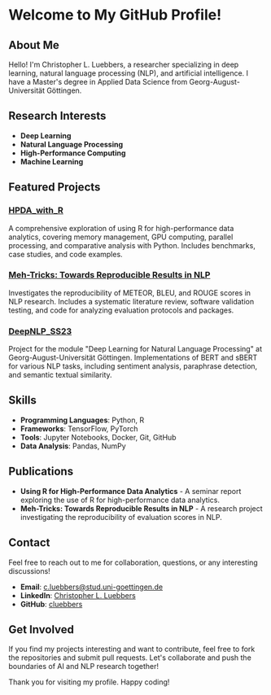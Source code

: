 # Welcome to My GitHub Profile!

## About Me

Hello! I'm Christopher L. Luebbers, a researcher specializing in deep learning, natural language processing (NLP), and artificial intelligence. I have a Master's degree in Applied Data Science from Georg-August-Universität Göttingen.

## Research Interests

- **Deep Learning**
- **Natural Language Processing**
- **High-Performance Computing**
- **Machine Learning**

## Featured Projects

### [HPDA_with_R](https://github.com/cluebbers/Using_R_for_HPDA)
A comprehensive exploration of using R for high-performance data analytics, covering memory management, GPU computing, parallel processing, and comparative analysis with Python. Includes benchmarks, case studies, and code examples.

### [Meh-Tricks: Towards Reproducible Results in NLP](https://github.com/cluebbers/Reproducibility-METEOR-NLP)
Investigates the reproducibility of METEOR, BLEU, and ROUGE scores in NLP research. Includes a systematic literature review, software validation testing, and code for analyzing evaluation protocols and packages.

### [DeepNLP_SS23](https://github.com/cluebbers/NLP_DeepLearning_Spring2023)
Project for the module "Deep Learning for Natural Language Processing" at Georg-August-Universität Göttingen. Implementations of BERT and sBERT for various NLP tasks, including sentiment analysis, paraphrase detection, and semantic textual similarity.

## Skills

- **Programming Languages**: Python, R
- **Frameworks**: TensorFlow, PyTorch
- **Tools**: Jupyter Notebooks, Docker, Git, GitHub
- **Data Analysis**: Pandas, NumPy

## Publications

- **Using R for High-Performance Data Analytics** - A seminar report exploring the use of R for high-performance data analytics.
- **Meh-Tricks: Towards Reproducible Results in NLP** - A research project investigating the reproducibility of evaluation scores in NLP.

## Contact

Feel free to reach out to me for collaboration, questions, or any interesting discussions!

- **Email**: c.luebbers@stud.uni-goettingen.de
- **LinkedIn**: [Christopher L. Luebbers](https://www.linkedin.com/in/christopher-luebbers/)
- **GitHub**: [cluebbers](https://github.com/cluebbers)

## Get Involved

If you find my projects interesting and want to contribute, feel free to fork the repositories and submit pull requests. Let's collaborate and push the boundaries of AI and NLP research together!

Thank you for visiting my profile. Happy coding!

